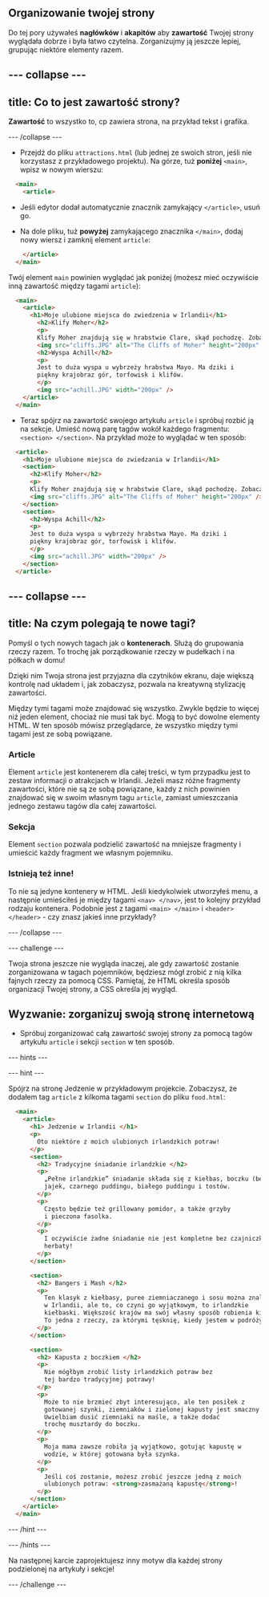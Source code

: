 ## Organizowanie twojej strony

Do tej pory używałeś **nagłówków** i **akapitów** aby **zawartość** Twojej strony wyglądała dobrze i była łatwo czytelna. Zorganizujmy ją jeszcze lepiej, grupując niektóre elementy razem.

## \--- collapse \---

## title: Co to jest zawartość strony?

**Zawartość** to wszystko to, cp zawiera strona, na przykład tekst i grafika.

\--- /collapse \---

+ Przejdź do pliku `attractions.html` (lub jednej ze swoich stron, jeśli nie korzystasz z przykładowego projektu). Na górze, tuż **poniżej** `<main>`, wpisz w nowym wierszu: 

```html
  <main>
    <article>
```

+ Jeśli edytor dodał automatycznie znacznik zamykający `</article>`, usuń go.

+ Na dole pliku, tuż **powyżej** zamykającego znacznika `</main>`, dodaj nowy wiersz i zamknij element `article`:

```html
    </article>
  </main>
```

Twój element `main` powinien wyglądać jak poniżej (możesz mieć oczywiście inną zawartość między tagami `article`):

```html
  <main>
    <article>
      <h1>Moje ulubione miejsca do zwiedzenia w Irlandii</h1>
        <h2>Klify Moher</h2>
        <p>
        Klify Moher znajdują się w hrabstwie Clare, skąd pochodzę. Zobacz, jakie są fajne!</p>
        <img src="cliffs.JPG" alt="The Cliffs of Moher" height="200px" />
        <h2>Wyspa Achill</h2>
        <p>
        Jest to duża wyspa u wybrzeży hrabstwa Mayo. Ma dziki i
        piękny krajobraz gór, torfowisk i klifów.
        </p>
        <img src="achill.JPG" width="200px" />
    </article>
  </main>
```

+ Teraz spójrz na zawartość swojego artykułu `article` i spróbuj rozbić ją na sekcje. Umieść nową parę tagów wokół każdego fragmentu: `<section> </section>`. Na przykład może to wyglądać w ten sposób:

```html
  <article>
    <h1>Moje ulubione miejsca do zwiedzania w Irlandii</h1>
    <section>
      <h2>Klify Moher</h2>
      <p>
      Klify Moher znajdują się w hrabstwie Clare, skąd pochodzę. Zobacz, jakie są fajne!</p>
      <img src="cliffs.JPG" alt="The Cliffs of Moher" height="200px" />
    </section>
    <section>
      <h2>Wyspa Achill</h2>
      <p>
      Jest to duża wyspa u wybrzeży hrabstwa Mayo. Ma dziki i
      piękny krajobraz gór, torfowisk i klifów.
      </p>
      <img src="achill.JPG" width="200px" />
    </section>
  </article>
```

## \--- collapse \---

## title: Na czym polegają te nowe tagi?

Pomyśl o tych nowych tagach jak o **kontenerach**. Służą do grupowania rzeczy razem. To trochę jak porządkowanie rzeczy w pudełkach i na półkach w domu!

Dzięki nim Twoja strona jest przyjazna dla czytników ekranu, daje większą kontrolę nad układem i, jak zobaczysz, pozwala na kreatywną stylizację zawartości.

Między tymi tagami może znajdować się wszystko. Zwykle będzie to więcej niż jeden element, chociaż nie musi tak być. Mogą to być dowolne elementy HTML. W ten sposób mówisz przeglądarce, że wszystko między tymi tagami jest ze sobą powiązane.

### Article

Element `article` jest kontenerem dla całej treści, w tym przypadku jest to zestaw informacji o atrakcjach w Irlandii. Jeżeli masz różne fragmenty zawartości, które nie są ze sobą powiązane, każdy z nich powinien znajdować się w swoim własnym tagu `article`, zamiast umieszczania jednego zestawu tagów dla całej zawartości.

### Sekcja

Element `section` pozwala podzielić zawartość na mniejsze fragmenty i umieścić każdy fragment we własnym pojemniku.

### Istnieją też inne!

To nie są jedyne kontenery w HTML. Jeśli kiedykolwiek utworzyłeś menu, a następnie umieściłeś je między tagami `<nav> </nav>`, jest to kolejny przykład rodzaju kontenera. Podobnie jest z tagami `<main> </main>` i `<header> </header>` - czy znasz jakieś inne przykłady?

\--- /collapse \---

\--- challenge \---

Twoja strona jeszcze nie wygląda inaczej, ale gdy zawartość zostanie zorganizowana w tagach pojemników, będziesz mógł zrobić z nią kilka fajnych rzeczy za pomocą CSS. Pamiętaj, że HTML określa sposób organizacji Twojej strony, a CSS określa jej wygląd.

## Wyzwanie: zorganizuj swoją stronę internetową

+ Spróbuj zorganizować całą zawartość swojej strony za pomocą tagów artykułu `article` i sekcji `section` w ten sposób. 

\--- hints \---

\--- hint \---

Spójrz na stronę Jedzenie w przykładowym projekcie. Zobaczysz, że dodałem tag `article` z kilkoma tagami `section` do pliku `food.html`:

```html
  <main>
    <article>
      <h1> Jedzenie w Irlandii </h1>
      <p>
        Oto niektóre z moich ulubionych irlandzkich potraw!
      </p>  
      <section>
        <h2> Tradycyjne śniadanie irlandzkie </h2>
        <p>
          „Pełne irlandzkie” śniadanie składa się z kiełbas, boczku (bekonu),
          jajek, czarnego puddingu, białego puddingu i tostów.
        </p>
        <p>
          Często będzie też grillowany pomidor, a także grzyby
          i pieczona fasolka.
        </p>
        <p>
          I oczywiście żadne śniadanie nie jest kompletne bez czajniczka ulubionej 
          herbaty!
        </p>
      </section>

      <section>
        <h2> Bangers i Mash </h2>
        <p>
          Ten klasyk z kiełbasy, puree ziemniaczanego i sosu można znaleźć nie tylko
          w Irlandii, ale to, co czyni go wyjątkowym, to irlandzkie
          kiełbaski. Większość krajów ma swój własny sposób robienia kiełbas.
          To jedna z rzeczy, za którymi tęsknię, kiedy jestem w podróży!
        </p>
      </section>

      <section>
        <h2> Kapusta z boczkiem </h2>
        <p>
          Nie mógłbym zrobić listy irlandzkich potraw bez
          tej bardzo tradycyjnej potrawy!
        </p>
        <p>
          Może to nie brzmieć zbyt interesująco, ale ten posiłek z
          gotowanej szynki, ziemniaków i zielonej kapusty jest smaczny i wypełniający.
          Uwielbiam dusić ziemniaki na maśle, a także dodać
          trochę musztardy do boczku.
        </p>
        <p>
          Moja mama zawsze robiła ją wyjątkowo, gotując kapustę w
          wodzie, w której gotowana była szynka.
        </p>
        <p>
          Jeśli coś zostanie, możesz zrobić jeszcze jedną z moich
          ulubionych potraw: <strong>zasmażaną kapustę</strong>!
        </p>
      </section>
    </article>     
  </main>
```

\--- /hint \---

\--- /hints \---

Na następnej karcie zaprojektujesz inny motyw dla każdej strony podzielonej na artykuły i sekcje!

\--- /challenge \---